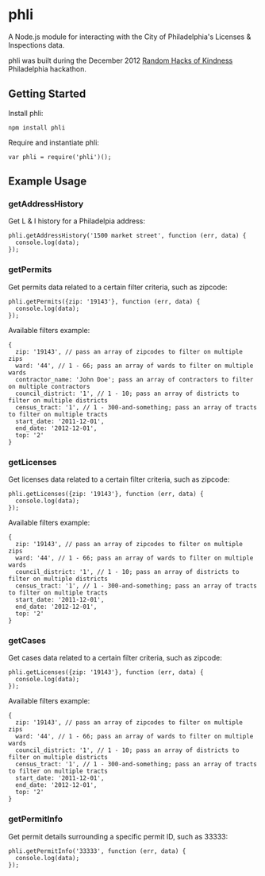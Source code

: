 # phli

A Node.js module for interacting with the City of Philadelphia's Licenses & Inspections data.

phli was built during the December 2012 [Random Hacks of Kindness](http://www.rhok.org) Philadelphia hackathon.

## Getting Started

Install phli:

    npm install phli

Require and instantiate phli:
  
    var phli = require('phli')();

## Example Usage

### getAddressHistory

Get L & I history for a Philadelpia address:

    phli.getAddressHistory('1500 market street', function (err, data) {
      console.log(data);
    });

### getPermits

Get permits data related to a certain filter criteria, such as zipcode:

    phli.getPermits({zip: '19143'}, function (err, data) {
      console.log(data);
    });

Available filters example:

    {
      zip: '19143', // pass an array of zipcodes to filter on multiple zips
      ward: '44', // 1 - 66; pass an array of wards to filter on multiple wards
      contractor_name: 'John Doe'; pass an array of contractors to filter on multiple contractors
      council_district: '1', // 1 - 10; pass an array of districts to filter on multiple districts
      census_tract: '1', // 1 - 300-and-something; pass an array of tracts to filter on multiple tracts
      start_date: '2011-12-01',
      end_date: '2012-12-01',
      top: '2'
    }

### getLicenses

Get licenses data related to a certain filter criteria, such as zipcode:

    phli.getLicenses({zip: '19143'}, function (err, data) {
      console.log(data);
    });

Available filters example:

    {
      zip: '19143', // pass an array of zipcodes to filter on multiple zips
      ward: '44', // 1 - 66; pass an array of wards to filter on multiple wards
      council_district: '1', // 1 - 10; pass an array of districts to filter on multiple districts
      census_tract: '1', // 1 - 300-and-something; pass an array of tracts to filter on multiple tracts
      start_date: '2011-12-01',
      end_date: '2012-12-01',
      top: '2'
    }

### getCases

Get cases data related to a certain filter criteria, such as zipcode:

    phli.getLicenses({zip: '19143'}, function (err, data) {
      console.log(data);
    });

Available filters example:

    {
      zip: '19143', // pass an array of zipcodes to filter on multiple zips
      ward: '44', // 1 - 66; pass an array of wards to filter on multiple wards
      council_district: '1', // 1 - 10; pass an array of districts to filter on multiple districts
      census_tract: '1', // 1 - 300-and-something; pass an array of tracts to filter on multiple tracts
      start_date: '2011-12-01',
      end_date: '2012-12-01',
      top: '2'
    }

### getPermitInfo

Get permit details surrounding a specific permit ID, such as 33333:

    phli.getPermitInfo('33333', function (err, data) {
      console.log(data);
    });
